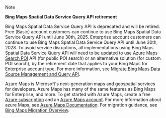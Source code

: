 > [!NOTE]
> **Bing Maps Spatial Data Service Query API retirement**
>
> Bing Maps Spatial Data Service Query API is deprecated and will be retired. Free (Basic) account customers can continue to use Bing Maps Spatial Data Service Query API until June 30th, 2025. Enterprise account customers can continue to use Bing Maps Spatial Data Service Query API until June 30th, 2028. To avoid service disruptions, all implementations using Bing Maps Spatial Data Service Query API will need to be updated to use Azure Maps [Search POI](/rest/api/maps/search/get-search-poi) API (for public POI search) or an alternative solution (for custom POI search), by the retirement date that applies to your Bing Maps for Enterprise account type. For more information, see [Migrate Bing Maps Data Source Management and Query API](/azure/azure-maps/migrate-sds-data-source-management).
>
> Azure Maps is Microsoft's next-generation maps and geospatial services for developers. Azure Maps has many of the same features as Bing Maps for Enterprise, and more. To get started with Azure Maps, create a free [Azure subscription](https://azure.microsoft.com/free) and an [Azure Maps account](/azure/azure-maps/how-to-manage-account-keys#create-a-new-account). For more information about azure Maps, see [Azure Maps Documentation](/azure/azure-maps/). For migration guidance, see [Bing Maps Migration Overview](/azure/azure-maps/migrate-bing-maps-overview).
